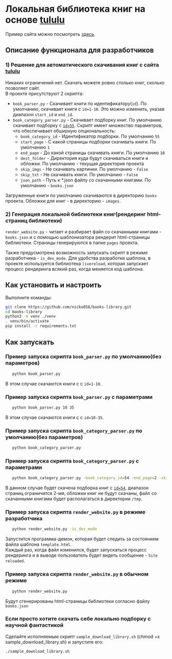 # Локальная библиотека книг на основе [tululu](https://tululu.org/)

Пример сайта можно посмотреть [здесь](https://nicko858.github.io/books-library/pages/index0.html).

## Описание функционала для разработчиков

### 1) Решение для автоматического скачивания книг с сайта [tululu](https://tululu.org/)  
   Никаких ограничений нет. Скачать можете ровно столько книг, сколько позволяет сайт.  
   В проекте присутствуют 2 скрипта:  
   - `book_parser.py` - Скачивает книги по идентификатору(`id`). По умолчанию, скачивает книги с `id=1-10`. Это можно изменить, указав диапазон `start_id`  и  `end_id`.   
   - `book_category_parser.py` - Скачивает подборку книг. По умолчанию скачивает подборку с [`id=55`](https://tululu.org/l55/). Скрипт имеет множество параметров, что обеспечивает обширную опциональность: 
       - `book_category_id` - Идентификатор подборки. По умолчанию `55`
       - `start_page` - С какой страницы подборки скачивать книги. По умолчанию `1` 
       - `end_page` - До какой страницы скачивать книги. По умолчанию `10` 
       - `dest_folder` - Директория куда будут скачиваться книги и обложки. По умолчанию - текущая директория проекта
       - `skip_imgs` - Не скачивать картинки. По умолчанию - `False`
       - `skip_txt` - Не скачивать книги. По умолчанию - `False`
       - `json_path` - Путь к *.json файлу со скачанными книгами. По умолчанию - `books.json`
     
   Загруженные книги по умолчанию скачиваются в директорию `books` проекта. Обложки для книг - в директорию - `images`.

### 2) Генерация локальной библиотеки книг(рендеринг html-страниц библиотеки)
  `render_website.py` - читает и разбирает файл со скачанными книгами - `books.json` и с помощью шаблонизатора рендерит html-страницы библиотеки. Страницы генерируются в папке `pages` проекта.  

  Также предусмотрена возможность запускать скрипт в режиме разработчика - `is_dev_mode`.
  Для удобства разработки шаблона, в проекте используется библиотека `livereload`, которая запускает процесс рендеринга всякий раз, когда меняется код шаблона.

## Как установить и настроить

Выполните команды:

  ```bash
  git clone https://github.com/nicko858/books-library.git
  cd books-library
  python3 -m venv ./venv
  . venv/bin/activate
  pip install -r requirements.txt
  ```

## Как запускать

### Пример запуска скрипта `book_parser.py` по умолчанию(без параметров)

```bash
   python book_parser.py
```
В этом случае скачаются книги с с `id=1-10`.  

### Пример запуска скрипта `book_parser.py` с параметрами

```bash
   python book_parser.py 10 35
```
В этом случае скачаются книги с с `id=10-35`.  

### Пример запуска скрипта `book_category_parser.py` по умолчанию(без параметров)

```bash
   python book_category_parser.py
```

### Пример запуска скрипта `book_category_parser.py` с параметрами

```bash
   python book_category_parser.py -book_category_id=54 -end_page=2 -skip_imgs=True -json_path=/tmp/books.json
```

В данном случае будет скачена подборка книг с [`id=54`](https://tululu.org/l54/), диапазон страниц ограничится 2-мя, обложки книг не будут скачаны, файл со скачанными книгами будет располагаться в директории `/tmp`.

### Пример запуска скрипта `render_website.py` в режиме разработчика

```bash
   python render_website.py -is_dev_mode
```

Запустится программа-демон, которая будет следить за состоянием файла шаблона `template.html`.  
Каждый раз, когда файл изменился, будет запускаться процесс рендеринга и в выводе пользователь будет видеть сообщение - `Site reloaded`.


### Пример запуска скрипта `render_website.py` в обычном режиме

```bash
   python render_website.py
```

Будут сгенерированы html-страницы библиотеки согласно файлу `books.json`



### Если просто хотите скачать себе локально подборку с научной фантастикой 

Сделайте исполняемым скрипт `sample_download_library.sh`  (chmod +x sample_download_library.sh) и запустите его:  

```bash
./sample_download_library.sh
```
